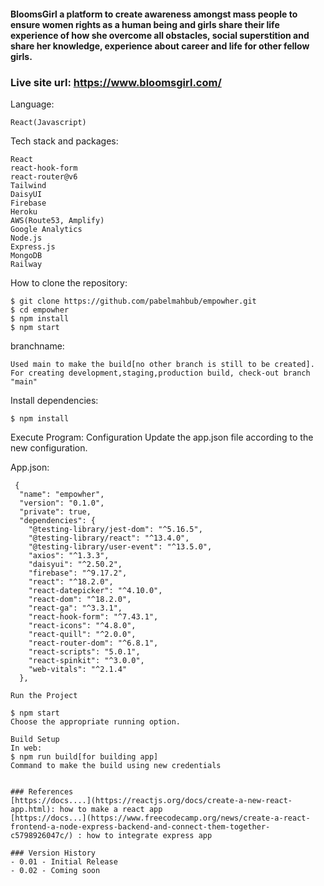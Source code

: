 #### BloomsGirl a platform to create awareness amongst mass people to ensure women rights as a human being and girls share their life experience of how she overcome all obstacles, social superstition and share her knowledge, experience about career and life for other fellow girls.
 ### Live site url: https://www.bloomsgirl.com/  

Language:
```
React(Javascript)
```
Tech stack and packages:
```
React
react-hook-form
react-router@v6
Tailwind
DaisyUI
Firebase
Heroku
AWS(Route53, Amplify)
Google Analytics
Node.js
Express.js
MongoDB
Railway
```

How to clone the repository:
```
$ git clone https://github.com/pabelmahbub/empowher.git
$ cd empowher
$ npm install
$ npm start
```
branchname:
```
Used main to make the build[no other branch is still to be created]. For creating development,staging,production build, check-out branch "main"
```
Install dependencies:
```
$ npm install
```
Execute Program:
Configuration Update the app.json file according to the new configuration.

App.json:
```
 {
  "name": "empowher",
  "version": "0.1.0",
  "private": true,
  "dependencies": {
    "@testing-library/jest-dom": "^5.16.5",
    "@testing-library/react": "^13.4.0",
    "@testing-library/user-event": "^13.5.0",
    "axios": "^1.3.3",
    "daisyui": "^2.50.2",
    "firebase": "^9.17.2",
    "react": "^18.2.0",
    "react-datepicker": "^4.10.0",
    "react-dom": "^18.2.0",
    "react-ga": "^3.3.1",
    "react-hook-form": "^7.43.1",
    "react-icons": "^4.8.0",
    "react-quill": "^2.0.0",
    "react-router-dom": "^6.8.1",
    "react-scripts": "5.0.1",
    "react-spinkit": "^3.0.0",
    "web-vitals": "^2.1.4"
  },

Run the Project

$ npm start
Choose the appropriate running option.

Build Setup
In web:
$ npm run build[for building app]
Command to make the build using new credentials


### References
[https://docs....](https://reactjs.org/docs/create-a-new-react-app.html): how to make a react app
[https://docs...](https://www.freecodecamp.org/news/create-a-react-frontend-a-node-express-backend-and-connect-them-together-c5798926047c/) : how to integrate express app

### Version History
- 0.01 - Initial Release
- 0.02 - Coming soon
